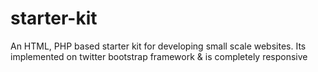 starter-kit
===========

An HTML, PHP based starter kit for developing small scale websites. Its implemented on twitter bootstrap framework &amp; is completely responsive 
